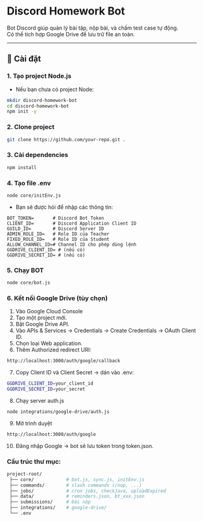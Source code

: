 # Discord Homework Bot

Bot Discord giúp quản lý bài tập, nộp bài, và chấm test case tự động.  
Có thể tích hợp Google Drive để lưu trữ file an toàn.

---

## 🚀 Cài đặt

### 1. Tạo project Node.js

- Nếu bạn chưa có project Node:

```bash
mkdir discord-homework-bot
cd discord-homework-bot
npm init -y
```

### 2. Clone project

```bash
git clone https://github.com/your-repo.git .
```

### 3. Cài dependencies

```bash
npm install
```

### 4. Tạo file .env

```bash
node core/initEnv.js
```

- Bạn sẽ được hỏi để nhập các thông tin:

```
BOT_TOKEN=       # Discord Bot Token
CLIENT_ID=       # Discord Application Client ID
GUILD_ID=        # Discord Server ID
ADMIN_ROLE_ID=   # Role ID của Teacher
FIXED_ROLE_ID=   # Role ID của Student
ALLOW_CHANNEL_ID=# Channel ID cho phép dùng lệnh
GGDRIVE_CLIENT_ID= # (nếu có)
GGDRIVE_SECRET_ID= # (nếu có)
```

### 5. Chạy BOT

```bash
node core/bot.js
```

### 6. Kết nối Google Drive (tùy chọn)

1. Vào Google Cloud Console
2. Tạo một project mới.
3. Bật Google Drive API.
4. Vào APIs & Services → Credentials → Create Credentials → OAuth Client ID.
5. Chọn loại Web application.
6. Thêm Authorized redirect URI:

```bash
http://localhost:3000/auth/google/callback
```

7. Copy Client ID và Client Secret → dán vào .env:

```bash
GGDRIVE_CLIENT_ID=your_client_id
GGDRIVE_SECRET_ID=your_secret
```

8. Chạy server auth.js

```bash
node integrations/google-drive/auth.js
```

9. Mở trình duyệt

```bash
http://localhost:3000/auth/google
```

10. Đăng nhập Google → bot sẽ lưu token trong token.json.

### Cấu trúc thư mục:

```bash
project-root/
 ├── core/            # bot.js, sync.js, initEnv.js
 ├── commands/        # slash commands (/nop, ...)
 ├── jobs/            # cron jobs, checkJava, uploadExpired
 ├── data/            # reminders.json, bt_xxx.json
 ├── submissions/     # bài nộp
 ├── integrations/    # google-drive/
 └── .env
```
